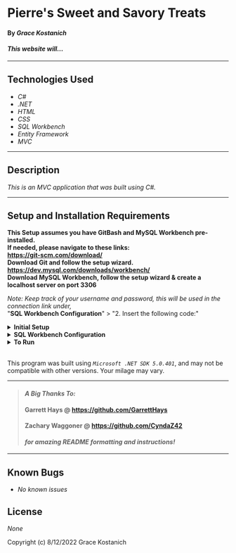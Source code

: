 # Pierre's Sweet and Savory Treats

#### By _**Grace Kostanich**_  

#### _This website will..._  

---


## Technologies Used

* _C#_
* _.NET_
* _HTML_
* _CSS_
* _SQL Workbench_
* _Entity Framework_
* _MVC_

---
## Description

_This is an MVC application that was built using C#._

---
## Setup and Installation Requirements
**This Setup assumes you have GitBash and MySQL Workbench pre-installed.   
If needed, please navigate to these links:  
https://git-scm.com/download/  
Download Git and follow the setup wizard.  
https://dev.mysql.com/downloads/workbench/  
Download MySQL Workbench, follow the setup wizard & create a localhost server on port 3306**


*Note: Keep track of your username and password, this will be used in the connection link under,*  
"**SQL Workbench Configuration**" > "2. Insert the following code:"

<details>
<summary><strong>Initial Setup</strong></summary>
<ol>
<li>Copy the git repository url: https://github.com/User8240/Sweets_and_Treats.git
<li>Open a terminal and navigate to your Desktop with <strong>cd</strong> command
<li>Run,   
<strong>$ git clone https://github.com/User8240/Sweets_and_Treats.git</strong>
<li>In the terminal, navigate into the root directory of the cloned project folder "SweetsAndTreats.Solution".
<li>Navigate to the projects root directory, "SweetsAndTreats".
<li>Move onto "SQL Workbench Configuration" instructions below to build the necessary database.
<br>
</details>

<details>
<summary><strong>SQL Workbench Configuration</strong></summary>
<ol>
<li>Create an appsetting.json file in the "SweetsAndTreats" directory  
   <pre>SweetsAndTreats.Solution
   └── SweetsAndTreats
    └── appsetting.json</pre>
<li> Insert the following code: <br>

<pre>{
  "ConnectionStrings": {
    "DefaultConnection": "Server=localhost;Port=3306;database=grace_kostanich;uid=[YOUR-USERNAME-HERE];pwd=[YOUR-PASSWORD-HERE];"
  }
}</pre>
<small>*Note: you must include your password in the code block section labeled "YOUR-PASSWORD-HERE".</small><br>
<small>**Note: you must include your username in the code block section labeled "YOUR-USERNAME-HERE".</small><br>
<small>***Note: if you plan to push this cloned project to a public-facing repository, remember to add the appsettings.json file to your .gitignore before doing so.</small>

<li>In root directory of project folder "SweetsAndTreats", run
<br>
<strong>$ dotnet restore</strong>
<br>
<strong>$ dotnet build</strong>
<br>
<strong>$ dotnet ef migrations add restoreDatabase</strong>
<br>
<li>Then run <strong>$ dotnet ef database update and do the following:</strong>

<ol> 
  <li>Open SQL Workbench.
  <li>Navigate to "grace_kostanich" schema.
  <li>Click the drop down, select "Tables" drop down.
  <li>Verify the tables, you should see <strong>sweets</strong>, <strong>treats</strong>, & <strong>sweettreat</strong>.
  
</details>

<details>
<summary><strong>To Run</strong></summary>
Navigate to:  
   <pre>SweetsAndTreats.Solution
   └── <strong>SweetsAndTreats</strong></pre>

Run ```$ dotnet restore``` in the terminal.<br>
Run ```$ dotnet run``` in the terminal.
</details>
<br>

This program was built using *`Microsoft .NET SDK 5.0.401`*, and may not be compatible with other versions. Your milage may vary.

---

>#### _**A Big Thanks To:**_ 
>#### **Garrett Hays @ https://github.com/GarrettHays**    
>#### **Zachary Waggoner @ https://github.com/CyndaZ42**  
>#### _**for amazing README formatting and instructions!**_  

---

## Known Bugs

* _No known issues_

## License

_None_


Copyright (c) 8/12/2022 Grace Kostanich